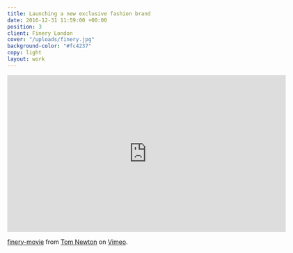 ```yaml
---
title: Launching a new exclusive fashion brand
date: 2016-12-31 11:59:00 +00:00
position: 3
client: Finery London
cover: "/uploads/finery.jpg"
background-color: "#fc4237"
copy: light
layout: work
---
```


<div class="videoWrapper">
<iframe src="https://player.vimeo.com/video/197412516" width="640" height="360" frameborder="0" webkitallowfullscreen mozallowfullscreen allowfullscreen></iframe>
<p><a href="https://vimeo.com/197412516">finery-movie</a> from <a href="https://vimeo.com/user60876654">Tom Newton</a> on <a href="https://vimeo.com">Vimeo</a>.</p>
</div>